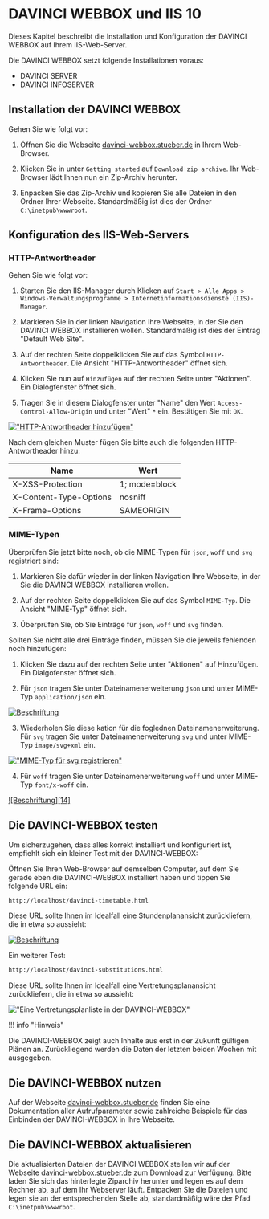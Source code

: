 # DAVINCI WEBBOX und IIS 10

Dieses Kapitel beschreibt die Installation und Konfiguration der DAVINCI WEBBOX auf Ihrem IIS-Web-Server.

Die DAVINCI WEBBOX setzt folgende Installationen voraus:

* DAVINCI SERVER
* DAVINCI INFOSERVER

## Installation der DAVINCI WEBBOX

Gehen Sie wie folgt vor:

1. Öffnen Sie die Webseite [davinci-webbox.stueber.de] in Ihrem Web-Browser.

2. Klicken Sie in unter `Getting started` auf `Download zip archive`. Ihr Web-Browser lädt Ihnen nun ein Zip-Archiv herunter.

3. Enpacken Sie das Zip-Archiv und kopieren Sie alle Dateien in den Ordner Ihrer Webseite. Standardmäßig ist dies der Ordner `C:\inetpub\wwwroot`.

## Konfiguration des IIS-Web-Servers

### HTTP-Antwortheader

Gehen Sie wie folgt vor:

1. Starten Sie den IIS-Manager durch Klicken auf `Start > Alle Apps > Windows-Verwaltungsprogramme > Internetinformationsdienste (IIS)-Manager`.

2. Markieren Sie in der linken Navigation Ihre Webseite, in der Sie den DAVINCI WEBBOX installieren wollen. Standardmäßig ist dies der Eintrag "Default Web Site".

3. Auf der rechten Seite doppelklicken Sie auf das Symbol `HTTP-Antwortheader`. Die Ansicht "HTTP-Antwortheader" öffnet sich.

4. Klicken Sie nun auf `Hinzufügen` auf der rechten Seite unter "Aktionen". Ein Dialogfenster öffnet sich.

5. Tragen Sie in diesem Dialogfenster unter "Name" den Wert `Access-Control-Allow-Origin` und unter "Wert" `*` ein. Bestätigen Sie mit `OK`.

[!["HTTP-Antwortheader hinzufügen"][1]][1] 

Nach dem gleichen Muster fügen Sie bitte auch die folgenden HTTP-Antwortheader hinzu:

Name|Wert
---|--
 X-XSS-Protection| 1; mode=block
 X-Content-Type-Options|nosniff
 X-Frame-Options| SAMEORIGIN

### MIME-Typen

Überprüfen Sie jetzt bitte noch, ob die MIME-Typen für `json`, `woff` und `svg` registriert sind:

1. Markieren Sie dafür wieder in der linken Navigation Ihre Webseite, in der Sie die DAVINCI WEBBOX installieren wollen.

2. Auf der rechten Seite doppelklicken Sie auf das Symbol `MIME-Typ`. Die Ansicht "MIME-Typ" öffnet sich.

3. Überprüfen Sie, ob Sie Einträge für `json`, `woff` und `svg` finden. 

Sollten Sie nicht alle drei Einträge finden, müssen Sie die jeweils fehlenden noch hinzufügen:

1. Klicken Sie dazu auf der rechten Seite unter "Aktionen" auf Hinzufügen. Ein Dialgofenster öffnet sich.

2. Für `json` tragen Sie unter Dateinamenerweiterung `json` und unter MIME-Typ `application/json` ein.

[![Beschriftung][2]][2] 

3. Wiederholen Sie diese kation für die foglednen Dateinamenerweiterung. Für `svg` tragen Sie unter Dateinamenerweiterung `svg` und unter MIME-Typ `image/svg+xml` ein.

[!["MIME-Typ für svg registrieren"][3]][3] 

4. Für `woff` tragen Sie unter Dateinamenerweiterung `woff` und unter MIME-Typ `font/x-woff` ein.

[![Beschriftung][14]][4] 


## Die DAVINCI-WEBBOX testen

Um sicherzugehen, dass alles korrekt installiert und konfiguriert ist, empfiehlt sich ein kleiner Test mit der DAVINCI-WEBBOX:

Öffnen Sie Ihren Web-Browser auf demselben Computer, auf dem Sie gerade eben die DAVINCI-WEBBOX installiert haben und tippen Sie folgende URL ein:

```txt
http://localhost/davinci-timetable.html
```

Diese URL sollte Ihnen im Idealfall eine Stundenplanansicht zurückliefern, die in etwa so aussieht:

[![Beschriftung][5]][5] 

Ein weiterer Test:

```txt
http://localhost/davinci-substitutions.html
```

Diese URL sollte Ihnen im Idealfall eine Vertretungsplanansicht zurückliefern, die in etwa so aussieht:

![ "Eine Vertretungsplanliste in der DAVINCI-WEBBOX"](/assets/images/webbox-substitutions.png)

!!! info "Hinweis"

  Die DAVINCI-WEBBOX zeigt auch Inhalte aus erst in der Zukunft gültigen Plänen an. Zurückliegend werden die Daten der letzten beiden Wochen mit ausgegeben.

## Die DAVINCI-WEBBOX nutzen

Auf der Webseite [davinci-webbox.stueber.de] finden Sie eine Dokumentation aller Aufrufparameter sowie zahlreiche Beispiele für das Einbinden der DAVINCI-WEBBOX in Ihre Webseite.

[davinci-webbox.stueber.de]: http://davinci-webbox.stueber.de

## Die DAVINCI-WEBBOX aktualisieren

Die aktualisierten Dateien der DAVINCI WEBBOX stellen wir auf der Webseite [davinci-webbox.stueber.de](http://davinci-webbox.stueber.de/) zum Download zur Verfügung. Bitte laden Sie sich das hinterlegte Ziparchiv herunter und legen es auf dem Rechner ab, auf dem Ihr Webserver läuft. Entpacken Sie die Dateien und legen sie an der entsprechenden Stelle ab, standardmäßig wäre der Pfad `C:\inetpub\wwwroot`.

[1]:/assets/images/is/webbox-http-header.png
[2]:/assets/images/is/webbox-register-json.png
[3]:/assets/images/is/webbox-register-svg.png
[4]:assets/images/is/webbox-register-woff.png
[5]:/assets/is/images/webbox-timetable.png
